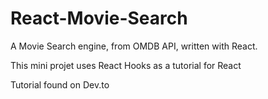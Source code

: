 # React-Movie-Search

A Movie Search engine, from OMDB API, written with React.

This mini projet uses React Hooks as a tutorial for React

Tutorial found on Dev.to
